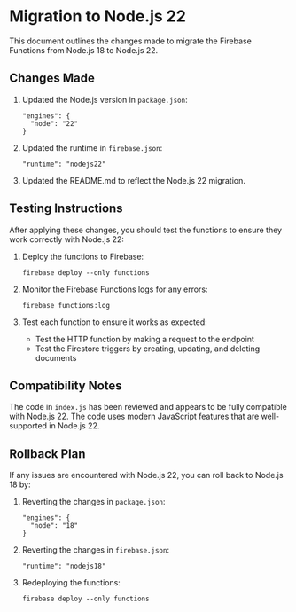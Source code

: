# Migration to Node.js 22

This document outlines the changes made to migrate the Firebase Functions from Node.js 18 to Node.js 22.

## Changes Made

1. Updated the Node.js version in `package.json`:
   ```
   "engines": {
     "node": "22"
   }
   ```

2. Updated the runtime in `firebase.json`:
   ```
   "runtime": "nodejs22"
   ```

3. Updated the README.md to reflect the Node.js 22 migration.

## Testing Instructions

After applying these changes, you should test the functions to ensure they work correctly with Node.js 22:

1. Deploy the functions to Firebase:
   ```
   firebase deploy --only functions
   ```

2. Monitor the Firebase Functions logs for any errors:
   ```
   firebase functions:log
   ```

3. Test each function to ensure it works as expected:
   - Test the HTTP function by making a request to the endpoint
   - Test the Firestore triggers by creating, updating, and deleting documents

## Compatibility Notes

The code in `index.js` has been reviewed and appears to be fully compatible with Node.js 22. The code uses modern JavaScript features that are well-supported in Node.js 22.

## Rollback Plan

If any issues are encountered with Node.js 22, you can roll back to Node.js 18 by:

1. Reverting the changes in `package.json`:
   ```
   "engines": {
     "node": "18"
   }
   ```

2. Reverting the changes in `firebase.json`:
   ```
   "runtime": "nodejs18"
   ```

3. Redeploying the functions:
   ```
   firebase deploy --only functions
   ```

